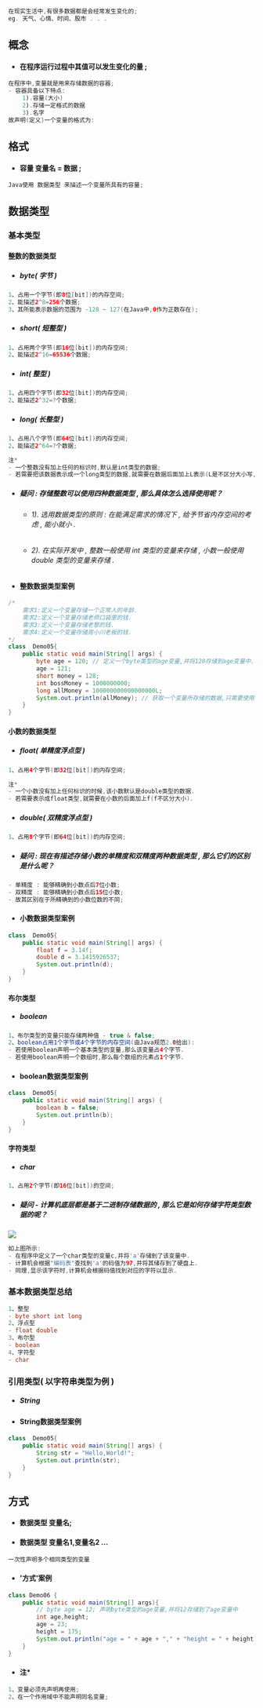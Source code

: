 ```java
在现实生活中,有很多数据都是会经常发生变化的;
eg. 天气、心情、时间、股市 . . .
```

## 概念

* #### 在程序运行过程中其值可以发生变化的量 ;

```java
在程序中,变量就是用来存储数据的容器;
- 容器具备以下特点:
    1).容量(大小)
    2).存储一定格式的数据
    3).名字
故声明(定义)一个变量的格式为:
```

## 格式

* #### 容量 变量名 = 数据 ;

```java
Java使用 数据类型 来描述一个变量所具有的容量;
```

## 数据类型

### 基本类型

#### 整数的数据类型

* ##### byte\( 字节 \)

```java
1、占用一个字节(即8位[bit])的内存空间;
2、能描述2^8=256个数据;
3、其所能表示数据的范围为 -128 ~ 127(在Java中,0作为正数存在);
```

* ##### short\( 短整型 \)

```java
1、占用两个字节(即16位[bit])的内存空间;
2、能描述2^16=65536个数据;
```

* ##### int\( 整型 \)

```java
1、占用四个字节(即32位[bit])的内存空间;
2、能描述2^32=?个数据;
```

* ##### long\( 长整型 \)

```java
1、占用八个字节(即64位[bit])的内存空间;
2、能描述2^64=?个数据;

注*
- 一个整数没有加上任何的标识时,默认是int类型的数据;
- 若需要把该数据表示成一个long类型的数据,就需要在数据后面加上L表示(L是不区分大小写,但是建议使用大写);
```

* ##### 疑问 : 存储整数可以使用四种数据类型 , 那么具体怎么选择使用呢？

  * ###### 1\). 选用数据类型的原则 : 在能满足需求的情况下 , 给予节省内存空间的考虑 , 能小就小 .
  * ###### 2\). 在实际开发中 , 整数一般使用 int 类型的变量来存储 , 小数一般使用 double 类型的变量来存储 .
* #### 整数数据类型案例

```java
/*
    需求1:定义一个变量存储一个正常人的年龄.
    需求2:定义一个变量存储老师口袋里的钱.
    需求3:定义一个变量存储老黎的钱.
    需求4:定义一个变量存储周小川老板的钱.
*/
class  Demo05{
    public static void main(String[] args) {
        byte age = 120; // 定义一个byte类型的age变量,并将120存储到age变量中.
        age = 121;
        short money = 128;
        int bossMoney = 1000000000;
        long allMoney = 100000000000000000L;
        System.out.println(allMoney); // 获取一个变量所存储的数据,只需要使用变量名即可.
    }
}
```

#### 小数的数据类型

* ##### float\( 单精度浮点型 \)

```java
1、占用4个字节(即32位[bit])的内存空间;

注*
- 一个小数没有加上任何标识的时候,该小数默认是double类型的数据.
- 若需要表示成float类型,就需要在小数的后面加上f(f不区分大小).
```

* ##### double\( 双精度浮点型 \)

```java
1、占用8个字节(即64位[bit])的内存空间;
```

* ##### 疑问 : 现在有描述存储小数的单精度和双精度两种数据类型 , 那么它们的区别是什么呢？

```java
- 单精度 : 能够精确到小数点后7位小数;
- 双精度 : 能够精确到小数点后15位小数;
- 故其区别在于所精确到的小数位数的不同;
```

* #### 小数数据类型案例

```java
class  Demo05{
    public static void main(String[] args) {
        float f = 3.14f;
        double d = 3.1415926537;
        System.out.println(d);
    }
}
```

#### 布尔类型

* ##### boolean

```java
1、布尔类型的变量只能存储两种值 - true & false;
2、boolean占用1个字节或4个字节的内存空间(由Java规范2.0给出):
- 若使用boolean声明一个基本类型的变量,那么该变量占4个字节.
- 若使用boolean声明一个数组时,那么每个数组的元素占1个字节.
```

* #### boolean数据类型案例

```java
class  Demo05{
    public static void main(String[] args) {
        boolean b = false;
        System.out.println(b);
    }
}
```

#### 字符类型

* ##### char

```java
1、占用2个字节(即16位[bit])的空间;
```

* ##### 疑问 - 计算机底层都是基于二进制存储数据的 , 那么它是如何存储字符类型数据的呢？

![](/assets/字符的存储原理.png)

```java
如上图所示:
- 在程序中定义了一个char类型的变量c,并将'a'存储到了该变量中.
- 计算机会根据"编码表"查找到'a'的码值为97,并将其储存到了硬盘上.
- 同理,显示该字符时,计算机会根据码值找到对应的字符以显示.
```

### 基本数据类型总结

```java
1、整型
- byte short int long
2、浮点型
- float double
3、布尔型
- boolean
4、字符型
- char
```

### 引用类型\( 以字符串类型为例 \)

* ##### String
* #### String数据类型案例

```java
class  Demo05{
    public static void main(String[] args) {
        String str = "Hello,World!";
        System.out.println(str);
    }
}
```

## 方式

* #### 数据类型 变量名;
* #### 数据类型 变量名1,变量名2 ...

```java
一次性声明多个相同类型的变量
```

* #### '方式'案例

```java
class Demo06 {
    public static void main(String[] args){
        // byte age = 12; 声明byte类型的age变量,并将12存储到了age变量中
        int age,height;
        age = 23;
        height = 175;
        System.out.println("age = " + age + "," + "height = " + height);
    }
}
```

* #### 注\*

```java
1、变量必须先声明再使用;
2、在一个作用域中不能声明同名变量;
```




